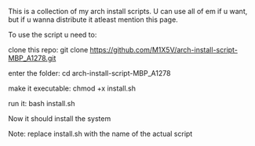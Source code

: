 This is a collection of my arch install scripts. U can use all of em if u want, but if u wanna distribute it atleast mention this page.




To use the script u need to:

clone this repo: git clone https://github.com/M1X5V/arch-install-script-MBP_A1278.git

enter the folder: cd arch-install-script-MBP_A1278

make it executable: chmod +x install.sh

run it: bash install.sh

Now it should install the system 

Note: replace install.sh with the name of the actual script
